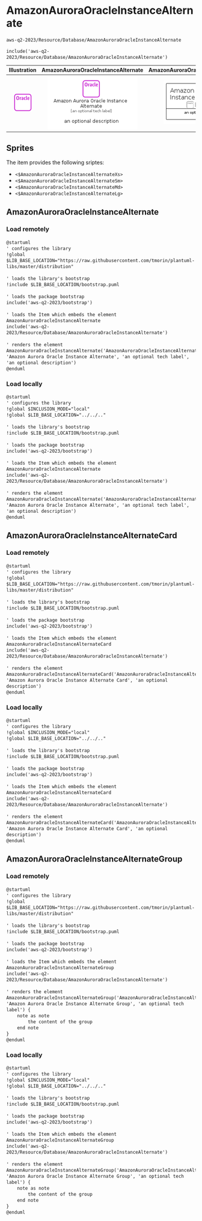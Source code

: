 # AmazonAuroraOracleInstanceAlternate


```text
aws-q2-2023/Resource/Database/AmazonAuroraOracleInstanceAlternate
```

```text
include('aws-q2-2023/Resource/Database/AmazonAuroraOracleInstanceAlternate')
```



| Illustration | AmazonAuroraOracleInstanceAlternate | AmazonAuroraOracleInstanceAlternateCard | AmazonAuroraOracleInstanceAlternateGroup |
| :---: | :---: | :---: | :---: |
| ![illustration for Illustration](../../../aws-q2-2023/Resource/Database/AmazonAuroraOracleInstanceAlternate.png) | ![illustration for AmazonAuroraOracleInstanceAlternate](../../../aws-q2-2023/Resource/Database/AmazonAuroraOracleInstanceAlternate.Local.png) | ![illustration for AmazonAuroraOracleInstanceAlternateCard](../../../aws-q2-2023/Resource/Database/AmazonAuroraOracleInstanceAlternateCard.Local.png) | ![illustration for AmazonAuroraOracleInstanceAlternateGroup](../../../aws-q2-2023/Resource/Database/AmazonAuroraOracleInstanceAlternateGroup.Local.png) |



## Sprites
The item provides the following sriptes:

- `<$AmazonAuroraOracleInstanceAlternateXs>`
- `<$AmazonAuroraOracleInstanceAlternateSm>`
- `<$AmazonAuroraOracleInstanceAlternateMd>`
- `<$AmazonAuroraOracleInstanceAlternateLg>`





## AmazonAuroraOracleInstanceAlternate

### Load remotely
```plantuml
@startuml
' configures the library
!global $LIB_BASE_LOCATION="https://raw.githubusercontent.com/tmorin/plantuml-libs/master/distribution"

' loads the library's bootstrap
!include $LIB_BASE_LOCATION/bootstrap.puml

' loads the package bootstrap
include('aws-q2-2023/bootstrap')

' loads the Item which embeds the element AmazonAuroraOracleInstanceAlternate
include('aws-q2-2023/Resource/Database/AmazonAuroraOracleInstanceAlternate')

' renders the element
AmazonAuroraOracleInstanceAlternate('AmazonAuroraOracleInstanceAlternate', 'Amazon Aurora Oracle Instance Alternate', 'an optional tech label', 'an optional description')
@enduml
```

### Load locally
```plantuml
@startuml
' configures the library
!global $INCLUSION_MODE="local"
!global $LIB_BASE_LOCATION="../../.."

' loads the library's bootstrap
!include $LIB_BASE_LOCATION/bootstrap.puml

' loads the package bootstrap
include('aws-q2-2023/bootstrap')

' loads the Item which embeds the element AmazonAuroraOracleInstanceAlternate
include('aws-q2-2023/Resource/Database/AmazonAuroraOracleInstanceAlternate')

' renders the element
AmazonAuroraOracleInstanceAlternate('AmazonAuroraOracleInstanceAlternate', 'Amazon Aurora Oracle Instance Alternate', 'an optional tech label', 'an optional description')
@enduml
```

## AmazonAuroraOracleInstanceAlternateCard

### Load remotely
```plantuml
@startuml
' configures the library
!global $LIB_BASE_LOCATION="https://raw.githubusercontent.com/tmorin/plantuml-libs/master/distribution"

' loads the library's bootstrap
!include $LIB_BASE_LOCATION/bootstrap.puml

' loads the package bootstrap
include('aws-q2-2023/bootstrap')

' loads the Item which embeds the element AmazonAuroraOracleInstanceAlternateCard
include('aws-q2-2023/Resource/Database/AmazonAuroraOracleInstanceAlternate')

' renders the element
AmazonAuroraOracleInstanceAlternateCard('AmazonAuroraOracleInstanceAlternateCard', 'Amazon Aurora Oracle Instance Alternate Card', 'an optional description')
@enduml
```

### Load locally
```plantuml
@startuml
' configures the library
!global $INCLUSION_MODE="local"
!global $LIB_BASE_LOCATION="../../.."

' loads the library's bootstrap
!include $LIB_BASE_LOCATION/bootstrap.puml

' loads the package bootstrap
include('aws-q2-2023/bootstrap')

' loads the Item which embeds the element AmazonAuroraOracleInstanceAlternateCard
include('aws-q2-2023/Resource/Database/AmazonAuroraOracleInstanceAlternate')

' renders the element
AmazonAuroraOracleInstanceAlternateCard('AmazonAuroraOracleInstanceAlternateCard', 'Amazon Aurora Oracle Instance Alternate Card', 'an optional description')
@enduml
```

## AmazonAuroraOracleInstanceAlternateGroup

### Load remotely
```plantuml
@startuml
' configures the library
!global $LIB_BASE_LOCATION="https://raw.githubusercontent.com/tmorin/plantuml-libs/master/distribution"

' loads the library's bootstrap
!include $LIB_BASE_LOCATION/bootstrap.puml

' loads the package bootstrap
include('aws-q2-2023/bootstrap')

' loads the Item which embeds the element AmazonAuroraOracleInstanceAlternateGroup
include('aws-q2-2023/Resource/Database/AmazonAuroraOracleInstanceAlternate')

' renders the element
AmazonAuroraOracleInstanceAlternateGroup('AmazonAuroraOracleInstanceAlternateGroup', 'Amazon Aurora Oracle Instance Alternate Group', 'an optional tech label') {
    note as note
        the content of the group
    end note
}
@enduml
```

### Load locally
```plantuml
@startuml
' configures the library
!global $INCLUSION_MODE="local"
!global $LIB_BASE_LOCATION="../../.."

' loads the library's bootstrap
!include $LIB_BASE_LOCATION/bootstrap.puml

' loads the package bootstrap
include('aws-q2-2023/bootstrap')

' loads the Item which embeds the element AmazonAuroraOracleInstanceAlternateGroup
include('aws-q2-2023/Resource/Database/AmazonAuroraOracleInstanceAlternate')

' renders the element
AmazonAuroraOracleInstanceAlternateGroup('AmazonAuroraOracleInstanceAlternateGroup', 'Amazon Aurora Oracle Instance Alternate Group', 'an optional tech label') {
    note as note
        the content of the group
    end note
}
@enduml
```


